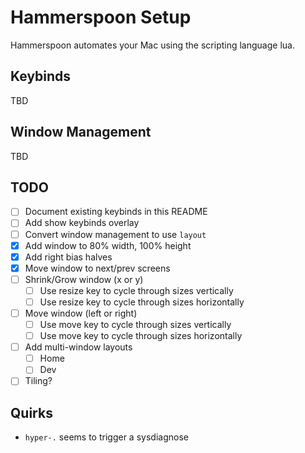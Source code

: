 # Hammerspoon Setup

Hammerspoon automates your Mac using the scripting language lua.

## Keybinds

TBD

## Window Management

TBD

## TODO
- [ ] Document existing keybinds in this README
- [ ] Add show keybinds overlay
- [ ] Convert window management to use `layout`
- [x] Add window to 80% width, 100% height
- [x] Add right bias halves
- [x] Move window to next/prev screens
- [ ] Shrink/Grow window (x or y)
  - [ ] Use resize key to cycle through sizes vertically
  - [ ] Use resize key to cycle through sizes horizontally
- [ ] Move window (left or right)
  - [ ] Use move key to cycle through sizes vertically
  - [ ] Use move key to cycle through sizes horizontally
- [ ] Add multi-window layouts
  - [ ] Home
  - [ ] Dev
- [ ] Tiling?

## Quirks
- `hyper-.` seems to trigger a sysdiagnose
